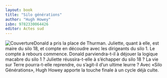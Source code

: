 ```yaml
---
layout: book
title: "Silo générations"
author: "Hugh Howey"
isbn: 9782330064426
editor: Actes sud
---
```


![Couverture](/img/9782330064426.jpg)Donald a pris la place de Thurman. Juliette, quant à elle, est maire du silo 18, et compte en découdre avec les dirigeants du silo 1. Le compte à rebours commence. Donald parviendra-t-il à déjouer la logique macabre du silo 1 ? Juliette réussira-t-elle à s’échapper du silo 18 ? La vie sur Terre pourra-t-elle reprendre, ou s’agit-il d’un ultime leurre ? Avec «Silo Générations», Hugh Howey apporte la touche finale à un cycle déjà culte.